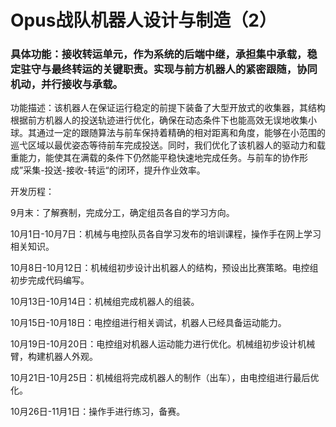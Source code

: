 # Opus战队机器人设计与制造（2）

### 具体功能：接收转运单元，作为系统的后端中继，承担集中承载，稳定驻守与最终转运的关键职责。实现与前方机器人的紧密跟随，协同机动，并行接收与承载。

功能描述：该机器人在保证运行稳定的前提下装备了大型开放式的收集器，其结构根据前方机器人的投送轨迹进行优化，确保在动态条件下也能高效无误地收集小球。其通过一定的跟随算法与前车保持着精确的相对距离和角度，能够在小范围的巡弋区域以最优姿态等待前车完成投送。同时，我们优化了该机器人的驱动力和载重能力，能使其在满载的条件下仍然能平稳快速地完成任务。与前车的协作形成”采集-投送-接收-转运“的闭环，提升作业效率。

开发历程：

9月末：了解赛制，完成分工，确定组员各自的学习方向。

10月1日-10月7日：机械与电控队员各自学习发布的培训课程，操作手在网上学习相关知识。

10月8日-10月12日：机械组初步设计出机器人的结构，预设出比赛策略。电控组初步完成代码编写。

10月13日-10月14日：机械组完成机器人的组装。

10月15日-10月18日：电控组进行相关调试，机器人已经具备运动能力。

10月19日-10月20日：电控组对机器人运动能力进行优化。机械组初步设计机械臂，构建机器人外观。

10月21日-10月25日：机械组将完成机器人的制作（出车），由电控组进行最后优化。

10月26日-11月1日：操作手进行练习，备赛。



